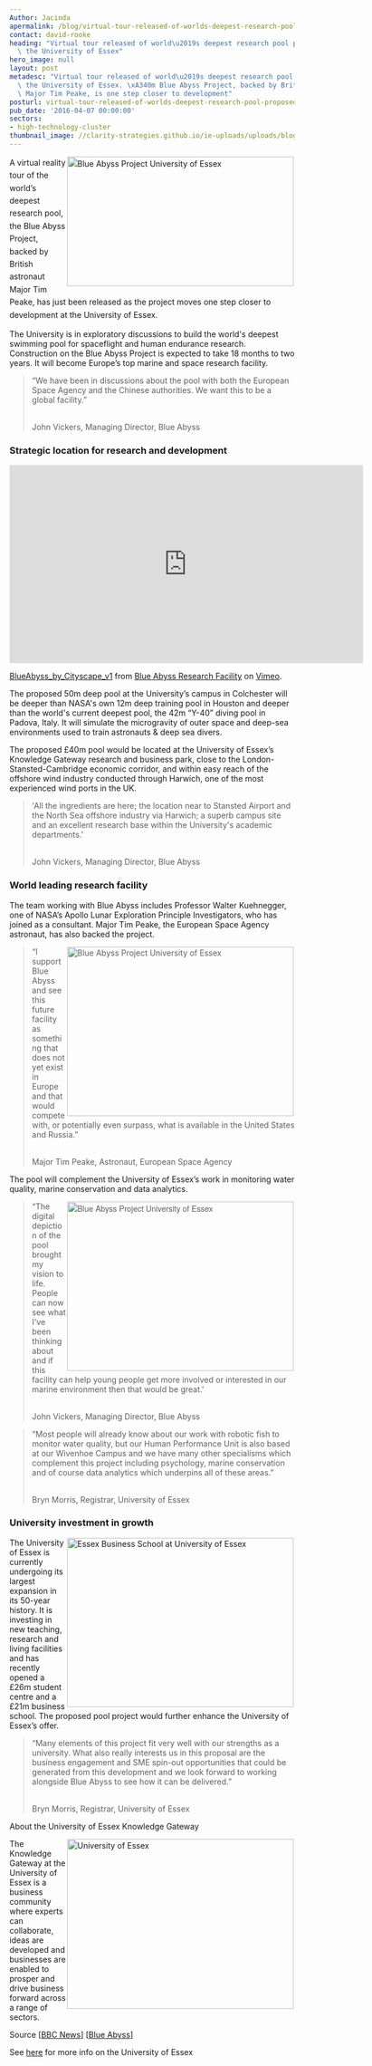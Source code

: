 ```yaml
---
Author: Jacinda
apermalink: /blog/virtual-tour-released-of-worlds-deepest-research-pool-proposed-for-the-university-of-essex
contact: david-rooke
heading: "Virtual tour released of world\u2019s deepest research pool proposed for\
  \ the University of Essex"
hero_image: null
layout: post
metadesc: "Virtual tour released of world\u2019s deepest research pool proposed for\
  \ the University of Essex. \xA340m Blue Abyss Project, backed by British astronaut\
  \ Major Tim Peake, is one step closer to development"
posturl: virtual-tour-released-of-worlds-deepest-research-pool-proposed-for-the-university-of-essex
pub_date: '2016-04-07 00:00:00'
sectors:
- high-technology-cluster
thumbnail_image: //clarity-strategies.github.io/ie-uploads/uploads/blog/_89105897_ba_mini.jpg
---
```


<p><span style='line-height: 1.6;'><img alt='Blue Abyss Project University of Essex' src='//clarity-strategies.github.io/ie-uploads/uploads/blog/11149695_1582901948618248_700.jpg' style='width: 400px; height: 229px; margin-left: 2px; margin-right: 2px; float: right;'/>A virtual reality tour of the world’s deepest research pool, the Blue Abyss Project, backed by British astronaut Major Tim Peake, has just been released as the project moves one step closer to development at the University of Essex.</span></p><p>The University is in exploratory discussions to build the world's deepest swimming pool for spaceflight and human endurance research. Construction on the Blue Abyss Project is expected to take 18 months to two years. It will become Europe’s top marine and space research facility.</p><blockquote><p>“We have been in discussions about the pool with both the European Space Agency and the Chinese authorities. We want this to be a global facility.”</p><p><br/>John Vickers, Managing Director, Blue Abyss</p></blockquote><h3>Strategic location for research and development</h3><iframe allowfullscreen='' frameborder='0' height='350' mozallowfullscreen='' src='https://player.vimeo.com/video/161771683' webkitallowfullscreen='' width='625'></iframe><p><a href='https://vimeo.com/161771683'>BlueAbyss_by_Cityscape_v1</a> from <a href='https://vimeo.com/user50850750'>Blue Abyss Research Facility</a> on <a href='https://vimeo.com &lt;https://vimeo.com/&gt; '>Vimeo</a>.</p><p>The proposed 50m deep pool at the University’s campus in Colchester will be deeper than NASA's own 12m deep training pool in Houston and deeper than the world's current deepest pool, the 42m “Y-40” diving pool in Padova, Italy. It will simulate the microgravity of outer space and deep-sea environments used to train astronauts &amp; deep sea divers.</p><p>The proposed £40m pool would be located at the University of Essex’s Knowledge Gateway research and business park, close to the London-Stansted-Cambridge economic corridor, and within easy reach of the offshore wind industry conducted through Harwich, one of the most experienced wind ports in the UK.</p><blockquote><p>'All the ingredients are here; the location near to Stansted Airport and the North Sea offshore industry via Harwich; a superb campus site and an excellent research base within the University's academic departments.'</p><p><br/>John Vickers, Managing Director, Blue Abyss</p></blockquote><h3>World leading research facility</h3><p>The team working with Blue Abyss includes Professor Walter Kuehnegger, one of NASA’s Apollo Lunar Exploration Principle Investigators, who has joined as a consultant. Major Tim Peake, the European Space Agency astronaut, has also backed the project.</p><blockquote><p><img alt='Blue Abyss Project University of Essex' src='//clarity-strategies.github.io/ie-uploads/uploads/blog/_89105897_400.jpg' style='width: 400px; height: 299px; margin-left: 2px; margin-right: 2px; float: right;'/>“I support Blue Abyss and see this future facility as something that does not yet exist in Europe and that would compete with, or potentially even surpass, what is available in the United States and Russia.”</p><p><br/>Major Tim Peake, Astronaut, European Space Agency</p></blockquote><p>The pool will complement the University of Essex’s work in monitoring water quality, marine conservation and data analytics.</p><blockquote><img alt='Blue Abyss Project University of Essex ' src='//clarity-strategies.github.io/ie-uploads/uploads/blog/_89110983_ba4_400.jpg' style='font-family: HelveticaNeue, sans-serif; font-style: normal; line-height: 20.8px; width: 400px; height: 299px; margin-left: 2px; margin-right: 2px; float: right;'/><p>“The digital depiction of the pool brought my vision to life. People can now see what I've been thinking about and if this facility can help young people get more involved or interested in our marine environment then that would be great.'</p><p><br/>John Vickers, Managing Director, Blue Abyss</p></blockquote><blockquote><p>“Most people will already know about our work with robotic fish to monitor water quality, but our Human Performance Unit is also based at our Wivenhoe Campus and we have many other specialisms which complement this project including psychology, marine conservation and of course data analytics which underpins all of these areas.”</p><p><br/>Bryn Morris, Registrar, University of Essex</p></blockquote><h3>University investment in growth</h3><p><img alt='Essex Business School at University of Essex' src='//clarity-strategies.github.io/ie-uploads/uploads/blog/Essex_Business_School_1140_400.jpg' style='width: 400px; height: 299px; margin-left: 2px; margin-right: 2px; float: right;'/>The University of Essex is currently undergoing its largest expansion in its 50-year history. It is investing in new teaching, research and living facilities and has recently opened a £26m student centre and a £21m business school. The proposed pool project would further enhance the University of Essex’s offer.</p><blockquote><p>“Many elements of this project fit very well with our strengths as a university. What also really interests us in this proposal are the business engagement and SME spin-out opportunities that could be generated from this development and we look forward to working alongside Blue Abyss to see how it can be delivered.”</p><p><br/>Bryn Morris, Registrar, University of Essex</p></blockquote><p>About the University of Essex Knowledge Gateway</p><p><img alt='University of Essex' src='//clarity-strategies.github.io/ie-uploads/uploads/blog/Uni_of_essex_400.jpg' style='line-height: 20.8px; width: 400px; height: 300px; margin-left: 2px; margin-right: 2px; float: right;'/></p><p>The Knowledge Gateway at the University of Essex is a business community where experts can collaborate, ideas are developed and businesses are enabled to prosper and drive business forward across a range of sectors.</p><p>Source [<a href='http://www.bbc.co.uk/news/uk-england-essex-35978670'>BBC News</a>] [<a href='http://www.blueabyss.uk/index.php/news-section/blue-abyss-blog/665-one-step-closer'>Blue Abyss</a>]</p><p>See <a href='http://www.investessex.co.uk/studies/place-studies/university-of-essex/'>here</a> for more info on the University of Essex</p>